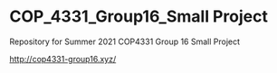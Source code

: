# COP_4331_Group16_Small Project
Repository for Summer 2021 COP4331 Group 16 Small Project

http://cop4331-group16.xyz/
